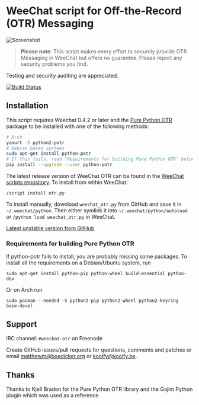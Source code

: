 # WeeChat script for Off-the-Record (OTR) Messaging

![Screenshot](https://cloud.githubusercontent.com/assets/24275/5772021/262c6dd6-9cff-11e4-964f-1812a6a545c6.png)

> **Please note**: This script makes every effort to securely provide OTR
> Messaging in WeeChat but offers no guarantee. Please report any security
> problems you find.

Testing and security auditing are appreciated.

[![Build Status](https://travis-ci.org/mmb/weechat-otr.svg?branch=master)](https://travis-ci.org/mmb/weechat-otr)

## Installation

This script requires Weechat 0.4.2 or later and the
[Pure Python OTR](https://github.com/afflux/pure-python-otr)
package to be installed with one of the following methods:

```bash
# Arch
yaourt -S python2-potr
# Debian based systems
sudo apt-get install python-potr
# If this fails, read "Requirements for building Pure Python OTR" below.
pip install --upgrade --user python-potr
```

The latest release version of WeeChat OTR can be found in the
[WeeChat scripts repository](https://www.weechat.org/scripts/source/otr.py.html/).
To install from within WeeChat:

    /script install otr.py

To install manually, download `weechat_otr.py` from GitHub and save it in
`~/.weechat/python`. Then either symlink it into
`~/.weechat/python/autoload` or `/python load weechat_otr.py`
in WeeChat.

[Latest unstable version from GitHub](https://raw.githubusercontent.com/mmb/weechat-otr/master/weechat_otr.py)

### Requirements for building Pure Python OTR

If python-potr fails to install, you are probably missing some packages.
To install all the requirements on a Debian/Ubuntu system, run

    sudo apt-get install python-pip python-wheel build-essential python-dev

Or on Arch run

    sudo pacman --needed -S python2-pip python2-wheel python2-keyring base-devel

## Support

IRC channel: `#weechat-otr` on Freenode

Create GitHub issues/pull requests for questions, comments and patches or
email matthewm@boedicker.org or koolfy@koolfy.be.

## Thanks

Thanks to Kjell Braden for the Pure Python OTR library and the Gajim
Python plugin which was used as a reference.
